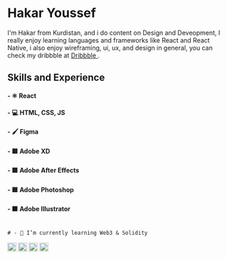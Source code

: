 # Hakar Youssef
I'm Hakar from Kurdistan, and i do content on Design and Deveopment, I really enjoy learning languages and frameworks like React and React Native, i also enjoy wireframing, ui, ux, and design in general, you can check my dribbble at [ Dribbble ](https://dribbble.com/Hakar)  . 

## Skills and Experience
#### - ⚛️ React
#### - 💻 HTML, CSS, JS
#### - 🖌️ Figma 
#### - 🟥 Adobe XD
#### - 🟪 Adobe After Effects
#### - 🟦 Adobe Photoshop
#### - 🟧 Adobe Illustrator




```diff

# - 🌱 I’m currently learning Web3 & Solidity 

```






[<img src='https://cdn.jsdelivr.net/npm/simple-icons@3.0.1/icons/github.svg' alt='github' height='20' >](https://github.com/HakarYoussef)  [<img src='https://cdn.jsdelivr.net/npm/simple-icons@3.0.1/icons/linkedin.svg'  alt='linkedin' height='20' style="color:grey;"  >](https://www.linkedin.com/in/https://www.linkedin.com/in/hakaryusuf//)  [<img src='https://cdn.jsdelivr.net/npm/simple-icons@3.0.1/icons/twitter.svg' alt='twitter' height='20'  >](https://twitter.com/https://twitter.com/hakar_yusuf)  [<img src='https://cdn.jsdelivr.net/npm/simple-icons@3.0.1/icons/dribbble.svg' alt='dribbble' height='20'   >](https://dribbble.com/Hakar)  

